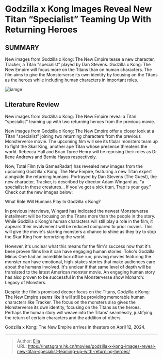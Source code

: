 # Godzilla x Kong Images Reveal New Titan “Specialist” Teaming Up With Returning Heroes


## SUMMARY 



  New images from Godzilla x Kong: The New Empire tease a new character, Tracker, a Titan &#34;specialist&#34; played by Dan Stevens.   Godzilla x Kong: The New Empire will focus more on the Titans than on human characters.   The film aims to give the Monsterverse its own identity by focusing on the Titans as the heroes while including human characters in important roles.  

![iamge](https://static1.srcdn.com/wordpress/wp-content/uploads/2024/01/godzilla-emerges-from-the-ice-in-godzilla-x-kong_-the-new-empire.jpg)

## Literature Review

New images from Godzilla x Kong: The New Empire reveal a Titan &#34;specialist&#34; teaming up with two returning heroes from the previous movie.




New images from Godzilla x Kong: The New Empire offer a closer look at a Titan &#34;specialist&#34; joining two returning characters from the previous Monsterverse movie. The upcoming film will see its titular monsters team up to fight the Skar King, another ape Titan whose presence threatens the world. Rebecca Hall and Brian Tyree Henry will be reprising their roles as Dr. Ilene Andrews and Bernie Hayes respectively.




Now, Total Film (via GamesRadar) has revealed new images from the upcoming Godzilla x Kong: The New Empire, featuring a new Titan expert alongside the returning humans. Portrayed by Dan Stevens (The Guest), the new character, Tracker, is described by director Adam Wingard as, &#34;a specialist in these creatures… If you’ve got a sick titan, Trap is your guy.&#34; Check out the new images below:

         


 What Role Will Humans Play In Godzilla x Kong? 
          

In previous interviews, Wingard has indicated the newest Monsterverse installment will be focusing on the Titans more than the people in the story. While Godzilla x Kong&#39;s human characters will still play a role in the film, it appears their involvement will be reduced compared to prior movies. This will give the movie&#39;s starring monsters a chance to shine as they try to stop the Skar King from terrorizing the world.




However, it&#39;s unclear what this means for the film&#39;s success now that it&#39;s been proven films like it can have engaging human stories. Toho&#39;s Godzilla Minus One had an incredible box office run, proving movies featuring the monster can have emotional, high-stakes stories that make audiences care about the humans involved. It&#39;s unclear if that same level of depth will be translated to the latest American monster movie. An engaging human story has also proven to be successful in the Monsterverse show Monarch: Legacy of Monsters.

Despite the film&#39;s promised deeper focus on the Titans, Godzilla x Kong: The New Empire seems like it will still be providing memorable human characters like Tracker. The focus on the monsters also gives the Monsterverse its own identity, focusing on the Titans as the heroes. Perhaps the human story will weave into the Titans&#39; seamlessly, justifying the return of certain characters and the addition of others.



Godzilla x Kong: The New Empire arrives in theaters on April 12, 2024.









---

> Author: [Ella](https://instagram.hk.cn/)  
> URL: https://instagram.hk.cn/movies/godzilla-x-kong-images-reveal-new-titan-specialist-teaming-up-with-returning-heroes/  

